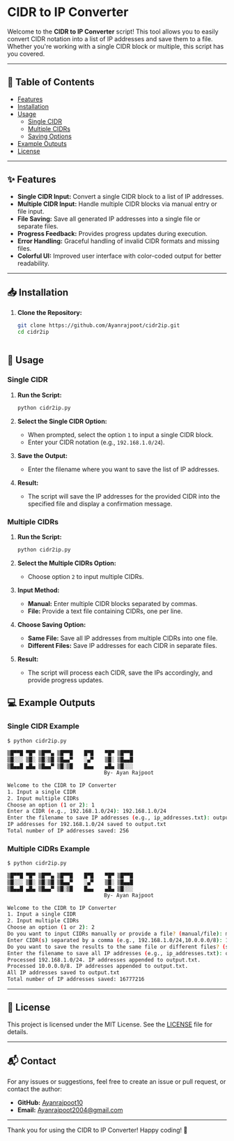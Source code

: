 # CIDR to IP Converter

Welcome to the **CIDR to IP Converter** script! This tool allows you to easily convert CIDR notation into a list of IP addresses and save them to a file. Whether you're working with a single CIDR block or multiple, this script has you covered.

---

## 📝 Table of Contents
- [Features](#-features)
- [Installation](#-installation)
- [Usage](#-usage)
  - [Single CIDR](#single-cidr)
  - [Multiple CIDRs](#multiple-cidrs)
  - [Saving Options](#saving-options)
- [Example Outputs](#-example-outputs)
- [License](#-license)

---

## ✨ Features

- **Single CIDR Input:** Convert a single CIDR block to a list of IP addresses.
- **Multiple CIDR Input:** Handle multiple CIDR blocks via manual entry or file input.
- **File Saving:** Save all generated IP addresses into a single file or separate files.
- **Progress Feedback:** Provides progress updates during execution.
- **Error Handling:** Graceful handling of invalid CIDR formats and missing files.
- **Colorful UI:** Improved user interface with color-coded output for better readability.

---

## 📥 Installation

1. **Clone the Repository:**
   ```bash
   git clone https://github.com/Ayanrajpoot/cidr2ip.git
   cd cidr2ip



## 🚀 Usage

### Single CIDR

1. **Run the Script:**
   ```bash
   python cidr2ip.py
   ```

2. **Select the Single CIDR Option:**
   - When prompted, select the option `1` to input a single CIDR block.
   - Enter your CIDR notation (e.g., `192.168.1.0/24`).

3. **Save the Output:**
   - Enter the filename where you want to save the list of IP addresses.

4. **Result:**
   - The script will save the IP addresses for the provided CIDR into the specified file and display a confirmation message.

### Multiple CIDRs

1. **Run the Script:**
   ```bash
   python cidr2ip.py
   ```

2. **Select the Multiple CIDRs Option:**
   - Choose option `2` to input multiple CIDRs.

3. **Input Method:**
   - **Manual:** Enter multiple CIDR blocks separated by commas.
   - **File:** Provide a text file containing CIDRs, one per line.

4. **Choose Saving Option:**
   - **Same File:** Save all IP addresses from multiple CIDRs into one file.
   - **Different Files:** Save IP addresses for each CIDR in separate files.

5. **Result:**
   - The script will process each CIDR, save the IPs accordingly, and provide progress updates.

## 💻 Example Outputs

### Single CIDR Example
```bash
$ python cidr2ip.py

▒█▀▀█ ▀█▀ ▒█▀▀▄ ▒█▀▀█ 　 █▀█ 　 ▀█▀ ▒█▀▀█ 
▒█░░░ ▒█░ ▒█░▒█ ▒█▄▄▀ 　 ░▄▀ 　 ▒█░ ▒█▄▄█ 
▒█▄▄█ ▄█▄ ▒█▄▄▀ ▒█░▒█ 　 █▄▄ 　 ▄█▄ ▒█░░░
                               By- Ayan Rajpoot    

Welcome to the CIDR to IP Converter
1. Input a single CIDR
2. Input multiple CIDRs
Choose an option (1 or 2): 1
Enter a CIDR (e.g., 192.168.1.0/24): 192.168.1.0/24
Enter the filename to save IP addresses (e.g., ip_addresses.txt): output.txt
IP addresses for 192.168.1.0/24 saved to output.txt
Total number of IP addresses saved: 256
```

### Multiple CIDRs Example
```bash
$ python cidr2ip.py

▒█▀▀█ ▀█▀ ▒█▀▀▄ ▒█▀▀█ 　 █▀█ 　 ▀█▀ ▒█▀▀█ 
▒█░░░ ▒█░ ▒█░▒█ ▒█▄▄▀ 　 ░▄▀ 　 ▒█░ ▒█▄▄█ 
▒█▄▄█ ▄█▄ ▒█▄▄▀ ▒█░▒█ 　 █▄▄ 　 ▄█▄ ▒█░░░
                               By- Ayan Rajpoot          

Welcome to the CIDR to IP Converter
1. Input a single CIDR
2. Input multiple CIDRs
Choose an option (1 or 2): 2
Do you want to input CIDRs manually or provide a file? (manual/file): manual
Enter CIDR(s) separated by a comma (e.g., 192.168.1.0/24,10.0.0.0/8): 192.168.1.0/24,10.0.0.0/8
Do you want to save the results to the same file or different files? (same/different): same
Enter the filename to save all IP addresses (e.g., ip_addresses.txt): output.txt
Processed 192.168.1.0/24. IP addresses appended to output.txt.
Processed 10.0.0.0/8. IP addresses appended to output.txt.
All IP addresses saved to output.txt
Total number of IP addresses saved: 16777216
```

---

## 📜 License

This project is licensed under the MIT License. See the [LICENSE](LICENSE) file for details.

---

## 📬 Contact

For any issues or suggestions, feel free to create an issue or pull request, or contact the author:

- **GitHub:** [Ayanrajpoot10](https://github.com/Ayanrajpoot10)
- **Email:** Ayanrajpoot2004@gmail.com

---

Thank you for using the CIDR to IP Converter! Happy coding! 🎉
```
